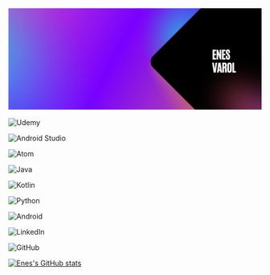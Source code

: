<img src="https://raw.githubusercontent.com/vrolnes/vrolnes/main/Pembe%20Mavi%20ve%20Siyah%20Gradyan%20Twitch%20Banner.png" alt="my banner">

![Udemy](https://img.shields.io/badge/Udemy-A435F0?style=for-the-badge&logo=Udemy&logoColor=white)

![Android Studio](https://img.shields.io/badge/Android%20Studio-3DDC84.svg?style=for-the-badge&logo=android-studio&logoColor=white)

![Atom](https://img.shields.io/badge/Atom-%2366595C.svg?style=for-the-badge&logo=atom&logoColor=white)

![Java](https://img.shields.io/badge/java-%23ED8B00.svg?style=for-the-badge&logo=java&logoColor=white)

![Kotlin](https://img.shields.io/badge/kotlin-%230095D5.svg?style=for-the-badge&logo=kotlin&logoColor=white)

![Python](https://img.shields.io/badge/python-3670A0?style=for-the-badge&logo=python&logoColor=ffdd54)  

![Android](https://img.shields.io/badge/Android-3DDC84?style=for-the-badge&logo=android&logoColor=white)

![LinkedIn](https://img.shields.io/badge/linkedin-%230077B5.svg?style=for-the-badge&logo=linkedin&logoColor=white)

![GitHub](https://img.shields.io/badge/github-%23121011.svg?style=for-the-badge&logo=github&logoColor=white)

[![Enes's GitHub stats](https://github-readme-stats.vercel.app/api?username=vrolnes)](https://github.com/anuraghazra/github-readme-stats)
